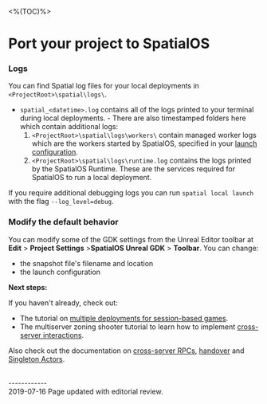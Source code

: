 <%(TOC)%>

# Port your project to SpatialOS

### Logs

You can find Spatial log files for your local deployments in `<ProjectRoot>\spatial\logs\`.  

- `spatial_<datetime>.log` contains all of the logs printed to your terminal during local deployments. - There are also timestamped folders here which contain additional logs:
  1. `<ProjectRoot>\spatial\logs\workers\` contain managed worker logs which are the workers started by SpatialOS, specified in your [launch configuration]({{urlRoot}}/content/glossary#launch-configuration).
  2. `<ProjectRoot>\spatial\logs\runtime.log` contains the logs printed by the SpatialOS Runtime. These are the services required for SpatialOS to run a local deployment.  

If you require additional debugging logs you can run `spatial local launch` with the flag `--log_level=debug`.

### Modify the default behavior

You can modify some of the GDK settings from the Unreal Editor toolbar at **Edit** > **Project Settings** >**SpatialOS Unreal GDK** > **Toolbar**.
You can change:

- the snapshot file's filename and location
- the launch configuration

**Next steps:** </br>

If you haven't already, check out:

- The tutorial on [multiple deployments for session-based games]({{urlRoot}}/content/tutorials/deployment-manager/tutorial-deploymentmgr-intro).
- The multiserver zoning shooter tutorial to learn how to implement [cross-server interactions]({{urlRoot}}/content/tutorials/multiserver-shooter/tutorial-multiserver-intro).  

Also check out the documentation on [cross-server RPCs]({{urlRoot}}/content/cross-server-rpcs), [handover]({{urlRoot}}/content/actor-handover) and [Singleton Actors]({{urlRoot}}/content/singleton-actors).

<br/>------------<br/>2019-07-16 Page updated with editorial review.<br/>
